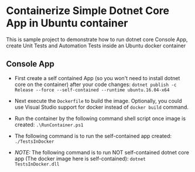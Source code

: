 # Containerize Simple Dotnet Core App in Ubuntu container

This is sample project to demonstrate how to run dotnet core Console App, create Unit Tests and Automation Tests inside an Ubuntu docker container

## Console App
- First create a self contained App (so you won't need to install dotnet core on the container) after your code changes:
`dotnet publish -c Release --force --self-contained --runtime ubuntu.16.04-x64`

- Next execute the `Dockerfile` to build the image. Optionally, you could use Visual Studio support for docker instead of `docker build` command. 

- Run the container by the following command shell script once image is created:
`.\RunContainer.ps1`

- The following command is to run the self-contained app created:
`./TestsInDocker`


- *NOTE:* The following command is to run NOT self-contained dotnet core app (The docker image here is self-contained):
`dotnet TestsInDocker.dll`


 
